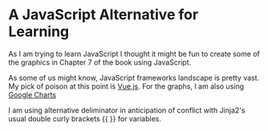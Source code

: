# A JavaScript Alternative for Learning

As I am trying to learn JavaScript I thought it might be fun to create some of the graphics in Chapter 7 of the book using JavaScript. 

As some of us might know, JavaScript frameworks landscape is pretty vast. My pick of poison at this point is [Vue.js](https://vuejs.org/). For the graphs, I am also using [Google Charts](https://developers-dot-devsite-v2-prod.appspot.com/chart) 

I am using alternative deliminator in anticipation of conflict with Jinja2's usual double curly brackets {{ }} for variables.
 

